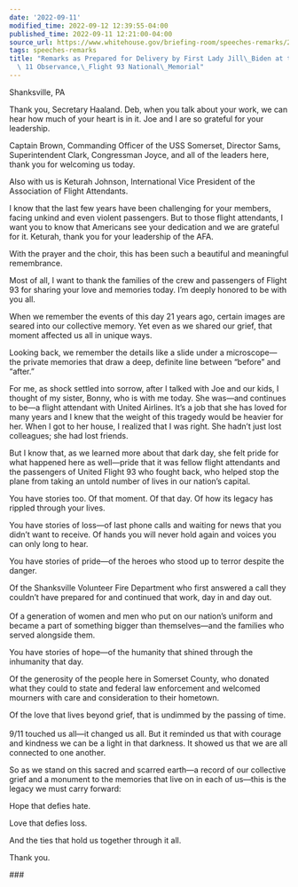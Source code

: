 ```yaml
---
date: '2022-09-11'
modified_time: 2022-09-12 12:39:55-04:00
published_time: 2022-09-11 12:21:00-04:00
source_url: https://www.whitehouse.gov/briefing-room/speeches-remarks/2022/09/11/remarks-as-prepared-for-delivery-by-first-lady-jill-biden-at-the-september-11-observance-flight-93-national-memorial/
tags: speeches-remarks
title: "Remarks as Prepared for Delivery by First Lady Jill\_Biden at the September\
  \ 11 Observance,\_Flight 93 National\_Memorial"
---
```

 
Shanksville, PA

Thank you, Secretary Haaland. Deb, when you talk about your work, we can
hear how much of your heart is in it. Joe and I are so grateful for your
leadership.   
  
Captain Brown, Commanding Officer of the USS Somerset, Director Sams,
Superintendent Clark, Congressman Joyce, and all of the leaders here,
thank you for welcoming us today.   
  
Also with us is Keturah Johnson, International Vice President of the
Association of Flight Attendants.   
  
I know that the last few years have been challenging for your members,
facing unkind and even violent passengers. But to those flight
attendants, I want you to know that Americans see your dedication and we
are grateful for it. Keturah, thank you for your leadership of the AFA.
   
  
With the prayer and the choir, this has been such a beautiful and
meaningful remembrance.   
  
Most of all, I want to thank the families of the crew and passengers of
Flight 93 for sharing your love and memories today. I’m deeply honored
to be with you all.   
  
When we remember the events of this day 21 years ago, certain images are
seared into our collective memory. Yet even as we shared our grief, that
moment affected us all in unique ways.   
  
Looking back, we remember the details like a slide under a
microscope—the private memories that draw a deep, definite line between
“before” and “after.”  
  
For me, as shock settled into sorrow, after I talked with Joe and our
kids, I thought of my sister, Bonny, who is with me today. She was—and
continues to be—a flight attendant with United Airlines. It’s a job that
she has loved for many years and I knew that the weight of this tragedy
would be heavier for her. When I got to her house, I realized that I was
right. She hadn’t just lost colleagues; she had lost friends.  
  
But I know that, as we learned more about that dark day, she felt pride
for what happened here as well—pride that it was fellow flight
attendants and the passengers of United Flight 93 who fought back, who
helped stop the plane from taking an untold number of lives in our
nation’s capital.  
  
You have stories too. Of that moment. Of that day. Of how its legacy has
rippled through your lives.   
  
You have stories of loss—of last phone calls and waiting for news that
you didn’t want to receive. Of hands you will never hold again and
voices you can only long to hear.   
  
You have stories of pride—of the heroes who stood up to terror despite
the danger.   
  
Of the Shanksville Volunteer Fire Department who first answered a call
they couldn’t have prepared for and continued that work, day in and day
out.   
   
Of a generation of women and men who put on our nation’s uniform and
became a part of something bigger than themselves—and the families who
served alongside them.   
  
You have stories of hope—of the humanity that shined through the
inhumanity that day.   
  
Of the generosity of the people here in Somerset County, who donated
what they could to state and federal law enforcement and welcomed
mourners with care and consideration to their hometown.   
  
Of the love that lives beyond grief, that is undimmed by the passing of
time.   
   
9/11 touched us all—it changed us all. But it reminded us that with
courage and kindness we can be a light in that darkness. It showed us
that we are all connected to one another.   
  
So as we stand on this sacred and scarred earth—a record of our
collective grief and a monument to the memories that live on in each of
us—this is the legacy we must carry forward:   
  
Hope that defies hate.   
  
Love that defies loss.   
  
And the ties that hold us together through it all.  
  
Thank you.

\###

